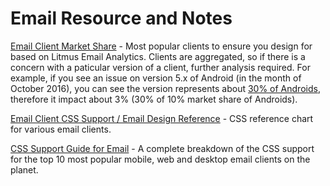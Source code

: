 # Email Resource and Notes

[Email Client Market Share](https://emailclientmarketshare.com/) - Most popular clients to ensure you design for based on Litmus Email Analytics. Clients are aggregated, so if there is a concern with a paticular version of a client, further analysis required.  For example, if you see an issue on version 5.x of Android (in the month of October 2016), you can see the version represents about [30% of Androids](https://developer.android.com/about/dashboards/index.html), therefore it impact about 3% (30% of 10% market share of Androids). 

[Email Client CSS Support / Email Design Reference](https://templates.mailchimp.com/resources/email-client-css-support/) - CSS reference chart for various email clients.

[CSS Support Guide for Email](https://www.campaignmonitor.com/css/) - A complete breakdown of the CSS support for the top 10 most popular mobile, web and desktop email clients on the planet.
